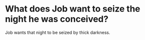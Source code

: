 # What does Job want to seize the night he was conceived?

Job wants that night to be seized by thick darkness.
